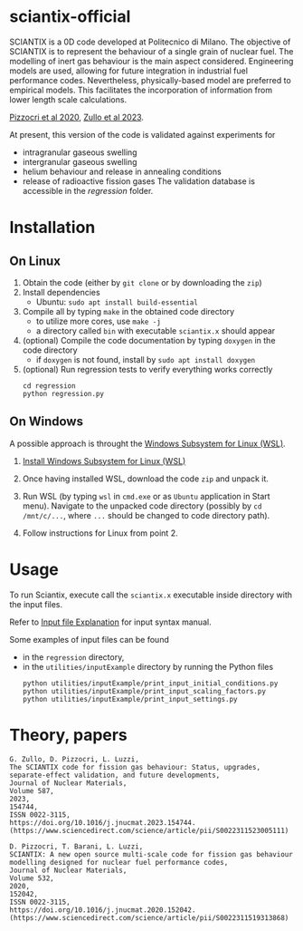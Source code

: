 # sciantix-official

SCIANTIX is a 0D code developed at Politecnico di Milano.
The objective of SCIANTIX is to represent the behaviour of a single grain of nuclear fuel.
The modelling of inert gas behaviour is the main aspect considered.
Engineering models are used, allowing for future integration in industrial fuel performance codes.
Nevertheless, physically-based model are preferred to empirical models.
This facilitates the incorporation of information from lower length scale calculations.

 <a href="../pdf_link/Pizzocri_et_al_2020.pdf" target="_blank">Pizzocri et al 2020</a>, <a href="../pdf_link/Zullo_et_al_2023.pdf" target="_blank">Zullo et al 2023</a>.
 
At present, this version of the code is validated against experiments for
 - intragranular gaseous swelling
 - intergranular gaseous swelling
 - helium behaviour and release in annealing conditions
 - release of radioactive fission gases
The validation database is accessible in the *regression* folder.
  


# Installation

## On Linux
1. Obtain the code (either by `git clone` or by downloading the `zip`)
2. Install dependencies
    - Ubuntu: `sudo apt install build-essential`
3. Compile all by typing `make` in the obtained code directory
    - to utilize more cores, use `make -j`
    - a directory called `bin` with executable `sciantix.x` should appear
4. (optional) Compile the code documentation by typing `doxygen` in the code directory
    - if `doxygen` is not found, install by `sudo apt install doxygen`
5. (optional) Run regression tests to verify everything works correctly
    ```
    cd regression
    python regression.py
    ```

## On Windows

A possible approach is throught the [Windows Subsystem for Linux (WSL)](https://learn.microsoft.com/en-us/windows/wsl/install).

1. [Install Windows Subsystem for Linux (WSL)](https://learn.microsoft.com/en-us/windows/wsl/install)

2. Once having installed WSL, download the code `zip` and unpack it. 

3. Run WSL (by typing `wsl` in `cmd.exe` or as `Ubuntu` application in Start menu). Navigate to the unpacked code directory (possibly by  `cd /mnt/c/...`, where `...` should be changed to code directory path).

4. Follow instructions for Linux from point 2.


# Usage

To run Sciantix, execute call the `sciantix.x` executable inside directory with the input files.

Refer to [Input file Explanation](utilities/InputExplanation.md) for input syntax manual.

Some examples of input files can be found
- in the `regression` directory,
- in the `utilities/inputExample` directory by running the Python files
    ```
    python utilities/inputExample/print_input_initial_conditions.py
    python utilities/inputExample/print_input_scaling_factors.py
    python utilities/inputExample/print_input_settings.py
    ```

# Theory, papers

```
G. Zullo, D. Pizzocri, L. Luzzi,
The SCIANTIX code for fission gas behaviour: Status, upgrades, separate-effect validation, and future developments,
Journal of Nuclear Materials,
Volume 587,
2023,
154744,
ISSN 0022-3115,
https://doi.org/10.1016/j.jnucmat.2023.154744.
(https://www.sciencedirect.com/science/article/pii/S0022311523005111)
```

```
D. Pizzocri, T. Barani, L. Luzzi,
SCIANTIX: A new open source multi-scale code for fission gas behaviour modelling designed for nuclear fuel performance codes,
Journal of Nuclear Materials,
Volume 532,
2020,
152042,
ISSN 0022-3115,
https://doi.org/10.1016/j.jnucmat.2020.152042.
(https://www.sciencedirect.com/science/article/pii/S0022311519313868)
```



